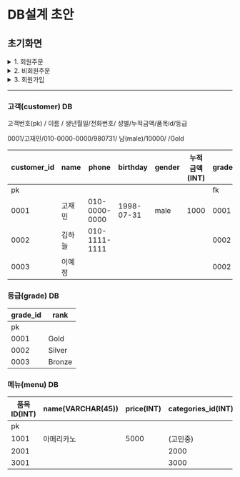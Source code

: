 # DB설계 초안

## 초기화면

<details>
<summary>1. 회원주문</summary>
<div markdown="1">

    1. **회원주문**

    회원정보를 입력해주세요

    입력: [이름/전화번호/?생년월일]

    ex) [고재민/010-0000-0000]

    ---

    확인되었습니다.

    주문하실 음료를 골라주세요

    1. 아메리카노(5000원)
    2. 카페라떼(5500원)
    3. 모카라떼(6500원)

    …

    ---

    주문해주셔서 감사합니다. 총 주문 금액은 ~원 입니다.

    name고객님의 회원등급은 grade입니다.

    ---

    END

    초기화면으로

    ---

</div>
</details>

<details>
<summary>2. 비회원주문</summary>
<div markdown="1">
     2. **비회원주문**

    주문하실 음료를 골라주세요

    1. 아메리카노(5000원)
    2. 카페라떼(5500원)
    3. 모카라떼(6500원)

    ---

    주문해주셔서 감사합니다. 총 주문금액은 ~입니다.

    ---

    END

    초기화면으로

    ---

</div>
</details>


<details>
<summary>3. 회원가입</summary>
<div markdown="1">

    3. **회원가입**

    가입정보를 입력해주세요

    입력:[이름/전화번호/생년월일]

    ex) [고재민/010-0000-0000/980731]

    ---

    가입이 완료되었습니다.

    주문하실 음료를 골라주세요

    1. 아메리카노(5000원)
    2. 카페라떼(5500원)
    3. 모카라떼(6500원)

    …

    ---

    주문해주셔서 감사합니다. 총 주문 금액은 ~원 입니다.

    name고객님의 회원등급은 grade입니다.

    ---

    END

    초기화면으로

    ---
    
</div>
</details>

---

### 고객(customer) DB

고객번호(pk) / 이름  / 생년월일/전화번호/ 성별/누적금액/품목id/등급

0001/고재민/010-0000-0000/980731/ 남(male)/10000/ /Gold

| customer_id | name | phone | birthday | gender | 누적금액 (INT) | grade_id |
| --- | --- | --- | --- | --- | --- | --- |
| pk |  |  |  |  |  | fk |
| 0001 | 고재민 | 010-0000-0000 | 1998-07-31 | male | 1000 | 0001 |
| 0002 | 김하늘 | 010-1111-1111 |  |  |  | 0002 |
| 0003 | 이예정 |  |  |  |  | 0002 |

### 등급(grade) DB

| grade_id | rank |
| --- | --- |
| pk |  |
| 0001 | Gold |
| 0002 | Silver |
| 0003 | Bronze |

### 메뉴(menu) DB

| 품목ID(INT) | name(VARCHAR(45)) | price(INT) | categories_id(INT) | kcal(INT) |
| --- | --- | --- | --- | --- |
| pk |  |  |  |  |
| 1001 | 아메리카노 | 5000 | (고민중) | 50 |
| 2001 |  |  | 2000 |  |
| 3001 |  |  | 3000 |  |

